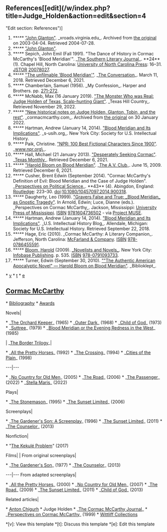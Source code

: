 ## References[[edit](/w/index.php?title=Judge\_Holden&action=edit&section=4
"Edit section: References")]

 1. \*\*^\*\* ["John Glanton"](https://web.archive.org/web/20030404201628/http://xroads.virginia.edu/~HYPER/HNS/Scalpin/heads.html). \_xroads.virginia.edu\_. Archived from [the original](http://xroads.virginia.edu/~HYPER/HNS/Scalpin/heads.html) on 2003-04-04. Retrieved 2004-07-28.
 2. \*\*^\*\* ["John Glanton"](http://xroads.virginia.edu/~Hyper/HNS/Scalpin/heads.html).
 3. \*\*^\*\* Sepich, John Emil (Fall 1991). "The Dance of History in Cormac McCarthy's 'Blood Meridian'". \_[The Southern Literary Journal](/wiki/The\_Southern\_Literary\_Journal "The Southern Literary Journal")\_. \*\*24\*\* (1). Chapel Hill, North Carolina: [University of North Carolina Press](/wiki/University\_of\_North\_Carolina\_Press "University of North Carolina Press"): 16–31. [JSTOR](/wiki/JSTOR\_\(identifier\) "JSTOR \(identifier\)") [20078027](https://www.jstor.org/stable/20078027).
 4. \*\*^\*\* ["The unfilmable 'Blood Meridian'"](https://theconversation.com/the-unfilmable-blood-meridian-91719). \_[The Conversation](/wiki/The\_Conversation\_\(website\) "The Conversation \(website\)")\_. March 11, 2018. Retrieved December 6, 2021.
 5. \*\*^\*\* Chamberlain, Samuel (1956). \_My Confession\_. Harper and Brothers. pp. [271-272](https://archive.org/details/in.ernet.dli.2015.226260/page/n281).
 6. \*\*^\*\* McNabb, Max (16 January 2019). ["The Monster Who was Real: Judge Holden of Texas, Scalp-hunting Giant"](https://texashillcountry.com/monster-who-was-real-judge-holden/). \_Texas Hill Country\_. Retrieved November 29, 2022.
 7. \*\*^\*\* ["New historical notes on Judge Holden, Glanton, Tobin, and the rest"](https://web.archive.org/web/20220130161409/https://www.cormacmccarthy.com/topic/new-historical-notes-on-judge-holden-glanton-tobin-and-the-rest/). \_cormacmcarthy.com\_. Archived from [the original](https://www.cormacmccarthy.com/topic/new-historical-notes-on-judge-holden-glanton-tobin-and-the-rest/) on 30 January 2022.
 8. \*\*^\*\* Hartman, Andrew (January 14, 2014). ["Blood Meridian and Its Implications"](https://s-usih.org/2014/01/blood-meridian-and-its-implications/). \_s-usih.org\_. New York City: Society for U.S. Intellectual History.
 9. \*\*^\*\* Paik, Christine. ["NPR: 100 Best Fictional Characters Since 1900"](https://legacy.npr.org/programs/totn/features/2002/mar/020319.characters.html). \_www.npr.org\_.
 10. \*\*^\*\* Hall, Michael (21 January 2013). ["Desperately Seeking Cormac"](https://www.texasmonthly.com/articles/desperately-seeking-cormac/). \_[Texas Monthly](/wiki/Texas\_Monthly "Texas Monthly")\_. Retrieved December 6, 2021.
 11. \*\*^\*\* ["Harold Bloom on Blood Meridian"](https://www.avclub.com/harold-bloom-on-blood-meridian-1798216782). \_[The A.V. Club](/wiki/The\_A.V.\_Club "The A.V. Club")\_. June 15, 2009. Retrieved December 6, 2021.
 12. \*\*^\*\* Cusher, Brent Edwin (September 2014). "Cormac McCarthy's Definition of Evil: Blood Meridian and the Case of Judge Holden". \_[Perspectives on Political Science](/wiki/Perspectives\_on\_Political\_Science "Perspectives on Political Science")\_. \*\*43\*\* (4). Abingdon, England: [Routledge](/wiki/Routledge "Routledge"): 223–30. [doi](/wiki/Doi\_\(identifier\) "Doi \(identifier\)"):[10.1080/10457097.2014.900318](https://doi.org/10.1080%2F10457097.2014.900318).
 13. \*\*^\*\* Daugherty, Leo (1999). ["Gravers False and True: \_Blood Meridian\_ as Gnostic Tragedy"](https://muse.jhu.edu/book/19673). In Arnold, Edwin; Luce, Dianne (eds.). \_Perspectives on Cormac McCarthy\_. Jackson, Mississippi: [University Press of Mississippi](/wiki/University\_Press\_of\_Mississippi "University Press of Mississippi"). [ISBN](/wiki/ISBN\_\(identifier\) "ISBN \(identifier\)") [9781604736502](/wiki/Special:BookSources/9781604736502 "Special:BookSources/9781604736502") - via [Project MUSE](/wiki/Project\_MUSE "Project MUSE").
 14. \*\*^\*\* Hartman, Andrew (January 14, 2014). ["Blood Meridian and Its Implications"](https://s-usih.org/2014/01/blood-meridian-and-its-implications/). \_U.S. Intellectual History Blog\_. Allendale, Michigan: Society for U.S. Intellectual History. Retrieved September 22, 2018.
 15. \*\*^\*\* Hage, Eric (2010). \_Cormac McCarthy: A Literary Companion\_. Jefferson, North Carolina: [McFarland & Company](/wiki/McFarland\_%26\_Company "McFarland & Company"). [ISBN](/wiki/ISBN\_\(identifier\) "ISBN \(identifier\)") [978-0786455591](/wiki/Special:BookSources/978-0786455591 "Special:BookSources/978-0786455591").
 16. \*\*^\*\* [Bloom, Harold](/wiki/Harold\_Bloom "Harold Bloom") (2009). [\_Novelists and Novels\_](https://books.google.com/books?id=Kw4sGGS0wQcC&q=Harold+bloom+judge+holden+origins+gnosticism&pg=PA535). New York City: [Infobase Publishing](/wiki/Infobase\_Publishing "Infobase Publishing"). p. 535\. [ISBN](/wiki/ISBN\_\(identifier\) "ISBN \(identifier\)") [978-0791093733](/wiki/Special:BookSources/978-0791093733 "Special:BookSources/978-0791093733").
 17. \*\*^\*\* Turner, Edwin (September 30, 2010). [""The Authentic American Apocalyptic Novel" — Harold Bloom on Blood Meridian"](https://biblioklept.org/2010/09/30/the-authentic-american-apocalyptic-novel-harold-bloom-on-blood-meridian/). \_Biblioklept\_.

 \* [v](/wiki/Template:Cormac\_McCarthy "Template:Cormac McCarthy")
 \* [t](/wiki/Template\_talk:Cormac\_McCarthy "Template talk:Cormac McCarthy")
 \* [e](/wiki/Special:EditPage/Template:Cormac\_McCarthy "Special:EditPage/Template:Cormac McCarthy")

[Cormac McCarthy](/wiki/Cormac\_McCarthy "Cormac McCarthy") 
--- 
 
 \* [Bibliography](/wiki/Cormac\_McCarthy\_bibliography "Cormac McCarthy bibliography")
 \* [Awards](/wiki/List\_of\_awards\_received\_by\_Cormac\_McCarthy "List of awards received by Cormac McCarthy")

 
Novels|

 \* \_[The Orchard Keeper](/wiki/The\_Orchard\_Keeper "The Orchard Keeper")\_ (1965)
 \* \_[Outer Dark](/wiki/Outer\_Dark "Outer Dark")\_ (1968)
 \* \_[Child of God](/wiki/Child\_of\_God "Child of God")\_ (1973)
 \* \_[Suttree](/wiki/Suttree "Suttree")\_ (1979)
 \* \_[Blood Meridian or the Evening Redness in the West](/wiki/Blood\_Meridian "Blood Meridian")\_ (1985)

| \_[The Border Trilogy](/wiki/The\_Border\_Trilogy "The Border Trilogy")\_|

 \* \_[All the Pretty Horses](/wiki/All\_the\_Pretty\_Horses\_\(novel\) "All the Pretty Horses \(novel\)")\_ (1992)
 \* \_[The Crossing](/wiki/The\_Crossing\_\(McCarthy\_novel\) "The Crossing \(McCarthy novel\)")\_ (1994)
 \* \_[Cities of the Plain](/wiki/Cities\_of\_the\_Plain\_\(novel\) "Cities of the Plain \(novel\)")\_ (1998)

 
---|--- 
 
 \* \_[No Country for Old Men](/wiki/No\_Country\_for\_Old\_Men\_\(novel\) "No Country for Old Men \(novel\)")\_ (2005)
 \* \_[The Road](/wiki/The\_Road "The Road")\_ (2006)
 \* \_[The Passenger](/wiki/The\_Passenger\_\(McCarthy\_novel\) "The Passenger \(McCarthy novel\)")\_ (2022)
 \* \_[Stella Maris](/wiki/Stella\_Maris\_\(novel\) "Stella Maris \(novel\)")\_ (2022)

 
 
Plays|

 \* \_[The Stonemason](/wiki/The\_Stonemason "The Stonemason")\_ (1995)
 \* \_[The Sunset Limited](/wiki/The\_Sunset\_Limited "The Sunset Limited")\_ (2006)

 
Screenplays|

 \* \_[The Gardener's Son: A Screenplay](/wiki/The\_Gardener%27s\_Son\_\(screenplay\) "The Gardener's Son \(screenplay\)")\_ (1996)
 \* \_[The Sunset Limited](/wiki/The\_Sunset\_Limited\_\(film\) "The Sunset Limited \(film\)")\_ (2011)
 \* \_[The Counselor](/wiki/The\_Counselor "The Counselor")\_ (2013)

 
Nonfiction|

 \* "[The Kekulé Problem](/wiki/The\_Kekul%C3%A9\_Problem "The Kekulé Problem")" (2017)

 
Films| | From original screenplays| 

 \* \_[The Gardener's Son](/wiki/The\_Gardener%27s\_Son "The Gardener's Son")\_ (1977)
 \* \_[The Counselor](/wiki/The\_Counselor "The Counselor")\_ (2013)

 
---|--- 
From adapted screenplays|

 \* \_[All the Pretty Horses](/wiki/All\_the\_Pretty\_Horses\_\(film\) "All the Pretty Horses \(film\)")\_ (2000)
 \* \_[No Country for Old Men](/wiki/No\_Country\_for\_Old\_Men "No Country for Old Men")\_ (2007)
 \* \_[The Road](/wiki/The\_Road\_\(2009\_film\) "The Road \(2009 film\)")\_ (2009)
 \* \_[The Sunset Limited](/wiki/The\_Sunset\_Limited\_\(film\) "The Sunset Limited \(film\)")\_ (2011)
 \* \_[Child of God](/wiki/Child\_of\_God\_\(film\) "Child of God \(film\)")\_ (2013)

 
 
Related articles|

 \* [Anton Chigurh](/wiki/Anton\_Chigurh "Anton Chigurh")
 \* Judge Holden
 \* \_[The Cormac McCarthy Journal](/wiki/The\_Cormac\_McCarthy\_Journal "The Cormac McCarthy Journal")\_
 \* \_[Perspectives on Cormac McCarthy](/wiki/Perspectives\_on\_Cormac\_McCarthy "Perspectives on Cormac McCarthy")\_ (1999)
 \* [Wittliff Collections](/wiki/Wittliff\_Collections "Wittliff Collections")

 \*[v]: View this template
 \*[t]: Discuss this template
 \*[e]: Edit this template

